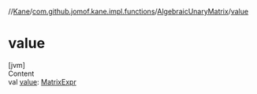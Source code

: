 //[Kane](../../index.md)/[com.github.jomof.kane.impl.functions](../index.md)/[AlgebraicUnaryMatrix](index.md)/[value](value.md)



# value  
[jvm]  
Content  
val [value](value.md): [MatrixExpr](../../com.github.jomof.kane/-matrix-expr/index.md)  



